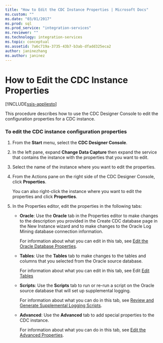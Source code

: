 ```yaml
---
title: "How to Edit the CDC Instance Properties | Microsoft Docs"
ms.custom: ""
ms.date: "03/01/2017"
ms.prod: sql
ms.prod_service: "integration-services"
ms.reviewer: ""
ms.technology: integration-services
ms.topic: conceptual
ms.assetid: 7a6c719a-3735-43b7-b3ab-dfadd325eca2
author: janinezhang
ms.author: janinez
---
```

# How to Edit the CDC Instance Properties

[!INCLUDE[ssis-appliesto](../../includes/ssis-appliesto-ssvrpluslinux-asdb-asdw-xxx.md)]


  This procedure describes how to use the CDC Designer Console to edit the configuration properties for a CDC instance.  
  
### To edit the CDC instance configuration properties  
  
1.  From the **Start** menu, select the **CDC Designer Console**.  
  
2.  In the left pane, expand **Change Data Capture** then expand the service that contains the instance with the properties that you want to edit.  
  
3.  Select the name of the instance where you want to edit the properties.  
  
4.  From the Actions pane on the right side of the CDC Designer Console, click **Properties**.  
  
     You can also right-click the instance where you want to edit the properties and click **Properties**.  
  
5.  In the Properties editor, edit the properties in the following tabs:  
  
    -   **Oracle**: Use the **Oracle** tab in the Properties editor to make changes to the description you provided in the Create CDC database page in the New Instance wizard and to make changes to the Oracle Log Mining database connection information.  
  
         For information about what you can edit in this tab, see [Edit the Oracle Database Properties](../../integration-services/change-data-capture/edit-the-oracle-database-properties.md).  
  
    -   **Tables**: Use the **Tables** tab to make changes to the tables and columns that you selected from the Oracle source database.  
  
         For information about what you can edit in this tab, see Edit [Edit Tables](../../integration-services/change-data-capture/edit-tables.md)  
  
    -   **Scripts**: Use the **Scripts** tab to run or re-run a script on the Oracle source database that will set up supplemental logging.  
  
         For information about what you can do in this tab, see [Review and Generate Supplemental Logging Scripts](../../integration-services/change-data-capture/review-and-generate-supplemental-logging-scripts.md).  
  
    -   **Advanced**: Use the **Advanced** tab to add special properties to the CDC instance.  
  
         For information about what you can do in this tab, see [Edit the Advanced Properties](../../integration-services/change-data-capture/edit-the-advanced-properties.md).  
  
  
